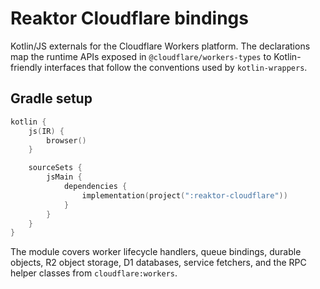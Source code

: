# Reaktor Cloudflare bindings

Kotlin/JS externals for the Cloudflare Workers platform. The declarations map the runtime APIs exposed in `@cloudflare/workers-types` to Kotlin-friendly interfaces that follow the conventions used by `kotlin-wrappers`.

## Gradle setup

```kotlin
kotlin {
    js(IR) {
        browser()
    }

    sourceSets {
        jsMain {
            dependencies {
                implementation(project(":reaktor-cloudflare"))
            }
        }
    }
}
```

The module covers worker lifecycle handlers, queue bindings, durable objects, R2 object storage, D1 databases, service fetchers, and the RPC helper classes from `cloudflare:workers`.
